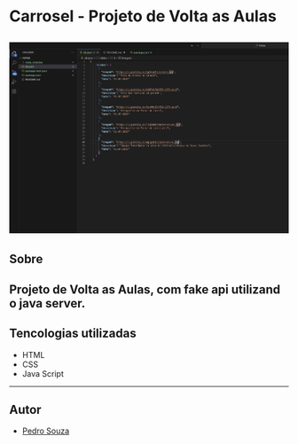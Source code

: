 
 # Carrosel - Projeto de Volta as Aulas

 ![alt text](./img/image.png)
 ---
 ## Sobre
 Projeto de Volta as Aulas, com fake api utilizand o java server. 
 ---
 ## Tencologias utilizadas
 - HTML
 - CSS
 - Java Script

 ---
 ## Autor

 - [Pedro Souza](https://github.com/pedroga77)
